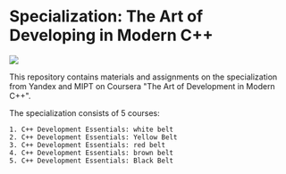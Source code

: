 # Specialization: The Art of Developing in Modern C++
![][def_logo]

This repository contains materials and assignments on the specialization from Yandex and MIPT on Coursera "The Art of Development in Modern C++".

The specialization consists of 5 courses:

    1. C++ Development Essentials: white belt
    2. C++ Development Essentials: Yellow Belt
    3. C++ Development Essentials: red belt
    4. C++ Development Essentials: brown belt
    5. C++ Development Essentials: Black Belt




[def_logo]: cpp_logo.jpg